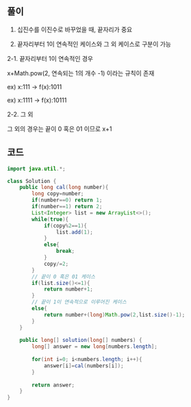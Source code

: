 ## 풀이
1. 십진수를 이진수로 바꾸었을 때, 끝자리가 중요

2. 끝자리부터 1이 연속적인 케이스와 그 외 케이스로 구분이 가능

2-1. 끝자리부터 1이 연속적인 경우

x+Math.pow(2, 연속되는 1의 개수 -1) 이라는 규칙이 존재

ex) x:111 -> f(x):1011 

ex) x:1111 -> f(x):10111

2-2. 그 외

그 외의 경우는 끝이 0 혹은 01 이므로 x+1


## 코드
```java
import java.util.*;

class Solution {
    public long cal(long number){
        long copy=number;
        if(number==0) return 1;
        if(number==1) return 2;
        List<Integer> list = new ArrayList<>();
        while(true){
            if(copy%2==1){
                list.add(1);
            }
            else{
                break;
            }
            copy/=2;
        }
        // 끝이 0 혹은 01 케이스
        if(list.size()<=1){
            return number+1;
        }
        // 끝이 1이 연속적으로 이루어진 케이스
        else{
            return number+(long)Math.pow(2,list.size()-1);
        }
    }
    
    public long[] solution(long[] numbers) {
        long[] answer = new long[numbers.length];
        
        for(int i=0; i<numbers.length; i++){
            answer[i]=cal(numbers[i]);    
        }        
        
        return answer;
    }
}

```
